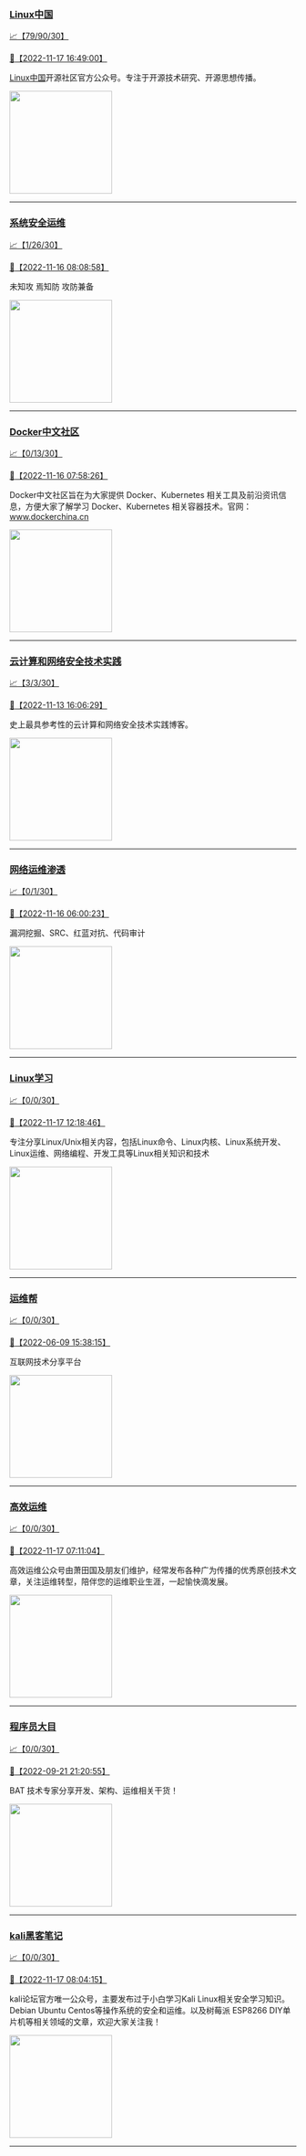
### [Linux中国](http://wechat.doonsec.com/wechat_echarts/?biz=MjM5NjQ4MjYwMQ==)

[:chart_with_upwards_trend:【79/90/30】](http://wechat.doonsec.com/wechat_echarts/?biz=MjM5NjQ4MjYwMQ==)

[:camera_flash:【2022-11-17 16:49:00】](https://mp.weixin.qq.com/s?__biz=MjM5NjQ4MjYwMQ==&mid=2664670462&idx=1&sn=320ae511bffa2959d7e39e213f77d918&chksm=bdcf9fb88ab816aec97d0b77a76a2c19aff8bdc68ede3cb85a5d921aa64d4f2deb6470548dd7&scene=27#wechat_redirect)

[Linux中国](https://linux.cn/)开源社区官方公众号。专注于开源技术研究、开源思想传播。

<img align="top" width="180" src="http://open.weixin.qq.com/qr/code?username=gh_52ef55f8adfd" alt="" />

---


### [系统安全运维](http://wechat.doonsec.com/wechat_echarts/?biz=Mzk0NjE0NDc5OQ==)

[:chart_with_upwards_trend:【1/26/30】](http://wechat.doonsec.com/wechat_echarts/?biz=Mzk0NjE0NDc5OQ==)

[:camera_flash:【2022-11-16 08:08:58】](https://mp.weixin.qq.com/s?__biz=Mzk0NjE0NDc5OQ==&mid=2247512043&idx=1&sn=357dc29a397294d5e04c861af409d6fb&chksm=c3087c9bf47ff58da9dbee4703076e056ae5af833c1a1a6e57366a536bdb1023555c3b727c51&scene=27&key=259a70351973c7256cb48be31320ea59d063d7626f25df5ec3421d7c7883c9b80d64681b9240a30be967d158f412f5f176c79db638d573618848088141f71dc1559bfa12939888e49e4d7dcd15ace3f43363442a5a626812f3d7f5f959c5ae9fba182677330cb8c08b3c2a25304e0aa3393acf11737931fc8a76f5ba3ff85c60&ascene=15&uin=MzgxODQ4MjMz&devicetype=Windows+Server+2016+x64&version=63070517&lang=zh_CN&session_us=gh_023acbc11c66&exportkey=n_ChQIAhIQnR1EWYrVkMBuhWnIbxedNBL4AQIE97dBBAEAAAAAAHFvE1HshQkAAAAOpnltbLcz9gKNyK89dVj0iqymoiLY6rL%2BF2ZZN5Q%2F5DKadXLXZ0fRDRkxYSr04adiw9u96xC1jNuCNVE%2Bgc3BeHuaCGEFjCL5MKez%2FsnkYn5S1brMqQUmCNd4JATzI8Hdil5xDALZFJiAaFKspAzq5eWWFFfG%2BUmdGnuk137Nxlv8Pwnj%2BZjVbW0N4aMnXQJ4DzfL16DSo8%2BjWiy7Y%2B4Zo6yrK63lMVf8W6jUywadFYEOJrU4YMnHAK9c4irvyGM89ggo0sRZ3s3F7LWEi4yXdBMrBRKCJ3AOLEx4V0uHhzE9&acctmode=0&pass_ticket=kTVuXAE&scene=27#wechat_redirect)

未知攻 焉知防 攻防兼备

<img align="top" width="180" src="http://open.weixin.qq.com/qr/code?username=gh_2c298b630170" alt="" />

---


### [Docker中文社区](http://wechat.doonsec.com/wechat_echarts/?biz=MzI1NzI5NDM4Mw==)

[:chart_with_upwards_trend:【0/13/30】](http://wechat.doonsec.com/wechat_echarts/?biz=MzI1NzI5NDM4Mw==)

[:camera_flash:【2022-11-16 07:58:26】](https://mp.weixin.qq.com/s?__biz=MzI1NzI5NDM4Mw==&mid=2247493984&idx=1&sn=5f01f73d7d666a915c605c632bc1ed46&chksm=ea1b0020dd6c8936fbcca150c40a01b4fd5e2bd0059ede018d7d3caac2640579e91beb8052e8&scene=27#wechat_redirect)

Docker中文社区旨在为大家提供 Docker、Kubernetes 相关工具及前沿资讯信息，方便大家了解学习 Docker、Kubernetes 相关容器技术。官网：www.dockerchina.cn

<img align="top" width="180" src="http://open.weixin.qq.com/qr/code?username=gh_8620cb9f61a5" alt="" />

---


### [云计算和网络安全技术实践](http://wechat.doonsec.com/wechat_echarts/?biz=MzA3MjM5MDc2Nw==)

[:chart_with_upwards_trend:【3/3/30】](http://wechat.doonsec.com/wechat_echarts/?biz=MzA3MjM5MDc2Nw==)

[:camera_flash:【2022-11-13 16:06:29】](https://mp.weixin.qq.com/s?__biz=MzA3MjM5MDc2Nw==&mid=2650747250&idx=1&sn=8e58867b4d3b0e014aebc1f97f7d0011&chksm=87149072b0631964313c582e7e18d7d224ff1acadec90b8a53309b0cf94e442f9a437c802bbb&scene=27#wechat_redirect)

史上最具参考性的云计算和网络安全技术实践博客。

<img align="top" width="180" src="http://open.weixin.qq.com/qr/code?username=gh_34d6b0cb5633" alt="" />

---


### [网络运维渗透](http://wechat.doonsec.com/wechat_echarts/?biz=MzA3MjMxODUwNg==)

[:chart_with_upwards_trend:【0/1/30】](http://wechat.doonsec.com/wechat_echarts/?biz=MzA3MjMxODUwNg==)

[:camera_flash:【2022-11-16 06:00:23】](https://mp.weixin.qq.com/s?__biz=MzA3MjMxODUwNg==&mid=2247485487&idx=1&sn=f6fe464493fb319c50bbacb21b24f2f3&chksm=9f21636aa856ea7c92fba6042423d0fb7d1ca0f02a1bf7b9dba93ff686740cac560bf18356e0&scene=27#wechat_redirect)

漏洞挖掘、SRC、红蓝对抗、代码审计

<img align="top" width="180" src="http://open.weixin.qq.com/qr/code?username=gh_304f5239b3b0" alt="" />

---


### [Linux学习](http://wechat.doonsec.com/wechat_echarts/?biz=MzI4MDEwNzAzNg==)

[:chart_with_upwards_trend:【0/0/30】](http://wechat.doonsec.com/wechat_echarts/?biz=MzI4MDEwNzAzNg==)

[:camera_flash:【2022-11-17 12:18:46】](https://mp.weixin.qq.com/s?__biz=MzI4MDEwNzAzNg==&mid=2649459545&idx=1&sn=dce45e3796e8ddb25bfcd12941b031e8&chksm=f3a2aa2ac4d5233ce5a4b908a7132e7dbcecd0150485e5b28d2674878d0059271c041aac92fb&scene=27#wechat_redirect)

专注分享Linux/Unix相关内容，包括Linux命令、Linux内核、Linux系统开发、Linux运维、网络编程、开发工具等Linux相关知识和技术

<img align="top" width="180" src="http://open.weixin.qq.com/qr/code?username=gh_cb990d3ccd5f" alt="" />

---


### [运维帮](http://wechat.doonsec.com/wechat_echarts/?biz=MzA3MzYwNjQ3NA==)

[:chart_with_upwards_trend:【0/0/30】](http://wechat.doonsec.com/wechat_echarts/?biz=MzA3MzYwNjQ3NA==)

[:camera_flash:【2022-06-09 15:38:15】](https://mp.weixin.qq.com/s?__biz=MzA3MzYwNjQ3NA==&mid=2651301005&idx=1&sn=591c720a722d1091269049b822fa468b&chksm=84ff70a8b388f9beca2bbd95f4aa3fe7cb5fcb95b2b822a01b29b2a778b1a50d3ae19a0f9b3b&scene=27&key=3820ae6439ecdd67569d451dccff2df72725e4e22c34cf0a6ddd9a37045228bd9e958856d57127a3f0f2522acca0e50d1b9db03eea86dde0680fbf05e411e63a283bfecaed40196b0ed89737b29cc623c841187edc0bd2d4550f25978018b7b304803ce91e21d90c852d7aba839600f479f9b865321cb8c5435b0cd4edb5a8b0&ascene=15&uin=NTY2NTA4NjQ%3D&devicetype=Windows+Server+2016+x64&version=63060012&lang=zh_CN&session_us=gh_fc624022782d&exportkey=AxkXZwZaGn73CaYoM3ekAIk%3D&acctmode=0&pass_ticket=LY1K1kgm7M57xazR8DnzDx%2BiXiK1JFuyFgS5dcc8bbJqloaGfg67cPFCEdwYtoyz&wx_header=0&fontgear=2&scene=27#wechat_redirect)

互联网技术分享平台

<img align="top" width="180" src="http://open.weixin.qq.com/qr/code?username=gh_445a39329cd8" alt="" />

---


### [高效运维](http://wechat.doonsec.com/wechat_echarts/?biz=MzA4Nzg5Nzc5OA==)

[:chart_with_upwards_trend:【0/0/30】](http://wechat.doonsec.com/wechat_echarts/?biz=MzA4Nzg5Nzc5OA==)

[:camera_flash:【2022-11-17 07:11:04】](https://mp.weixin.qq.com/s?__biz=MzA4Nzg5Nzc5OA==&mid=2651726139&idx=1&sn=79265786b8b967a5a5af3902cc41b5dd&chksm=8bc8e292bcbf6b84a372a9cac85303e9183ed39c952f5bdf8923b73af570810b8b377e1cb16b&scene=27#wechat_redirect)

高效运维公众号由萧田国及朋友们维护，经常发布各种广为传播的优秀原创技术文章，关注运维转型，陪伴您的运维职业生涯，一起愉快滴发展。

<img align="top" width="180" src="http://open.weixin.qq.com/qr/code?username=gh_0fdeda7cb50a" alt="" />

---


### [程序员大目](http://wechat.doonsec.com/wechat_echarts/?biz=MzI4ODQ3NjE2OA==)

[:chart_with_upwards_trend:【0/0/30】](http://wechat.doonsec.com/wechat_echarts/?biz=MzI4ODQ3NjE2OA==)

[:camera_flash:【2022-09-21 21:20:55】](https://mp.weixin.qq.com/s?__biz=MzI4ODQ3NjE2OA==&mid=2247500356&idx=1&sn=69754a844e3a51a5427a0efec6aa45bd&chksm=ec3f5f23db48d6353810ef9157baf1fc90adbd884423aba73bd00450e5e6777e6e46dbe30489&scene=27&key=512fb80aa4f22d2a8ac8a7af6059d9b697eaef75ed0476d4690fc363cab93d636f7775d20d20fd3b1cd8bc051e62783ef79a2497a6b927846f0446f0af1324426177ebc087d480f11223e6aa409b2a26ab3d9ac220856bd51003dc89dc5306590dc812175fea69cf84266821b6f428181384d29a2d5a699f58c3d897ce4f980a&ascene=15&uin=MTA3Mzc3OTIzNQ%3D%3D&devicetype=Windows+Server+2016+x64&version=63070517&lang=zh_CN&session_us=gh_5f81484d311e&exportkey=AfaIj87lbeDD6CwHew4i%2FSM%3D&acctmode=0&pass_ticket=nP6spRM8hMyiazMifMuFetRdSji3u6F4iU1PoNglFE6zGbwDRWX%2F4QyvCBMQQBay&wx_header=0&fontgear=2&scene=27#wechat_redirect)

BAT 技术专家分享开发、架构、运维相关干货！

<img align="top" width="180" src="http://open.weixin.qq.com/qr/code?username=gh_e6849e368b5f" alt="" />

---


### [kali黑客笔记](http://wechat.doonsec.com/wechat_echarts/?biz=MzkxMzIwNTY1OA==)

[:chart_with_upwards_trend:【0/0/30】](http://wechat.doonsec.com/wechat_echarts/?biz=MzkxMzIwNTY1OA==)

[:camera_flash:【2022-11-17 08:04:15】](https://mp.weixin.qq.com/s?__biz=MzkxMzIwNTY1OA==&mid=2247492392&idx=1&sn=3a3f91278169b2bbab8ea91509c4b523&chksm=c10393ddf6741acb9e822abd5148f425ff9770316ad673611c4c5476764d2056b30e85369300&scene=27#wechat_redirect)

kali论坛官方唯一公众号，主要发布过于小白学习Kali Linux相关安全学习知识。Debian Ubuntu Centos等操作系统的安全和运维。以及树莓派 ESP8266 DIY单片机等相关领域的文章，欢迎大家关注我！

<img align="top" width="180" src="http://open.weixin.qq.com/qr/code?username=gh_fbcaf351ddc1" alt="" />

---

